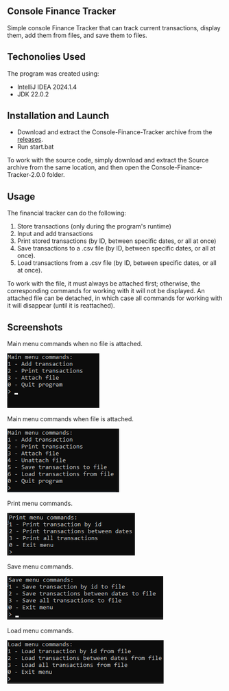 ## Console Finance Tracker

Simple console Finance Tracker that can track current transactions, display them, add them from files, and save them to files.

## Techonolies Used

The program was created using:

* IntelliJ IDEA 2024.1.4
* JDK 22.0.2

## Installation and Launch

* Download and extract the Console-Finance-Tracker archive from the [releases](https://github.com/qwert312/Console-Finance-Tracker/releases/latest).
* Run start.bat

To work with the source code, simply download and extract the Source archive from the same location, and then open the Console-Finance-Tracker-2.0.0 folder.

## Usage

The financial tracker can do the following:

1. Store transactions (only during the program's runtime)
2. Input and add transactions
3. Print stored transactions (by ID, between specific dates, or all at once)
4. Save transactions to a .csv file (by ID, between specific dates, or all at once).
5. Load transactions from a .csv file (by ID, between specific dates, or all at once).

To work with the file, it must always be attached first; otherwise, the corresponding commands for working with it will not be displayed. An attached file can be detached, in which case all commands for working with it will disappear (until it is reattached).

## Screenshots

Main menu commands when no file is attached.

![alt text](images/image.png)

Main menu commands when file is attached.

![alt text](images/image-1.png)

Print menu commands.

![alt text](images/image-2.png)

Save menu commands.

![alt text](images/image-3.png)

Load menu commands.

![alt text](images/image-4.png)